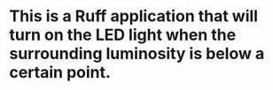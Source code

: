 # This is a Ruff application that will turn on the LED light when the surrounding luminosity is below a certain point.
